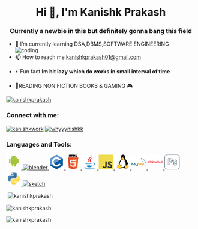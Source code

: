 <h1 align="center">Hi 👋, I'm Kanishk Prakash </h1>
<h3 align="center">Currently a newbie in this but definitely gonna bang this field</h3>

- 🌱 I’m currently learning DSA,DBMS,SOFTWARE ENGINEERING <img align="right" alt="coding" width="500" src="https://i.giphy.com/f3iwJFOVOwuy7K6FFw.webp">

- 📫 How to reach me kanishkprakash01@gmail.com

- ⚡ Fun fact **Im bit lazy which do works in small interval of time**

- 📖READING NON FICTION BOOKS & GAMING 🎮


<p align="left"> <a href="https://github.com/ryo-ma/github-profile-trophy"><img src="https://github-profile-trophy.vercel.app/?username=kanishkprakash" alt="kanishkprakash" /></a> </p>
<h3 align="left">Connect with me:</h3>
<p align="left">
<a href="https://twitter.com/kanishkwork" target="blank"><img align="center" src="https://raw.githubusercontent.com/rahuldkjain/github-profile-readme-generator/master/src/images/icons/Social/twitter.svg" alt="kanishkwork" height="30" width="40" /></a>
<a href="https://instagram.com/whyyynishkk" target="blank"><img align="center" src="https://raw.githubusercontent.com/rahuldkjain/github-profile-readme-generator/master/src/images/icons/Social/instagram.svg" alt="whyyynishkk" height="30" width="40" /></a>
</p>

<h3 align="left">Languages and Tools:</h3>
<p align="left"> <a href="https://developer.android.com" target="_blank" rel="noreferrer"> <img src="https://raw.githubusercontent.com/devicons/devicon/master/icons/android/android-original-wordmark.svg" alt="android" width="40" height="40"/> </a> <a href="https://www.blender.org/" target="_blank" rel="noreferrer"> <img src="https://download.blender.org/branding/community/blender_community_badge_white.svg" alt="blender" width="40" height="40"/> </a> <a href="https://www.cprogramming.com/" target="_blank" rel="noreferrer"> <img src="https://raw.githubusercontent.com/devicons/devicon/master/icons/c/c-original.svg" alt="c" width="40" height="40"/> </a> <a href="https://www.w3.org/html/" target="_blank" rel="noreferrer"> <img src="https://raw.githubusercontent.com/devicons/devicon/master/icons/html5/html5-original-wordmark.svg" alt="html5" width="40" height="40"/> </a> <a href="https://www.java.com" target="_blank" rel="noreferrer"> <img src="https://raw.githubusercontent.com/devicons/devicon/master/icons/java/java-original.svg" alt="java" width="40" height="40"/> </a> <a href="https://developer.mozilla.org/en-US/docs/Web/JavaScript" target="_blank" rel="noreferrer"> <img src="https://raw.githubusercontent.com/devicons/devicon/master/icons/javascript/javascript-original.svg" alt="javascript" width="40" height="40"/> </a> <a href="https://www.linux.org/" target="_blank" rel="noreferrer"> <img src="https://raw.githubusercontent.com/devicons/devicon/master/icons/linux/linux-original.svg" alt="linux" width="40" height="40"/> </a> <a href="https://www.mysql.com/" target="_blank" rel="noreferrer"> <img src="https://raw.githubusercontent.com/devicons/devicon/master/icons/mysql/mysql-original-wordmark.svg" alt="mysql" width="40" height="40"/> </a> <a href="https://www.oracle.com/" target="_blank" rel="noreferrer"> <img src="https://raw.githubusercontent.com/devicons/devicon/master/icons/oracle/oracle-original.svg" alt="oracle" width="40" height="40"/> </a> <a href="https://www.photoshop.com/en" target="_blank" rel="noreferrer"> <img src="https://raw.githubusercontent.com/devicons/devicon/master/icons/photoshop/photoshop-line.svg" alt="photoshop" width="40" height="40"/> </a> <a href="https://www.python.org" target="_blank" rel="noreferrer"> <img src="https://raw.githubusercontent.com/devicons/devicon/master/icons/python/python-original.svg" alt="python" width="40" height="40"/> </a> <a href="https://www.sketch.com/" target="_blank" rel="noreferrer"> <img src="https://www.vectorlogo.zone/logos/sketchapp/sketchapp-icon.svg" alt="sketch" width="40" height="40"/> </a> </p>



<p>&nbsp;<img align="center" src="https://github-readme-stats.vercel.app/api?username=kanishkprakash&show_icons=true&locale=en" alt="kanishkprakash" /></p>

<p><img align="center" src="https://github-readme-streak-stats.herokuapp.com/?user=kanishkprakash&" alt="kanishkprakash" /></p> 

<p><img align="left" src="https://github-readme-stats.vercel.app/api/top-langs?username=kanishkprakash&show_icons=true&locale=en&layout=compact" alt="kanishkprakash" /></p>





